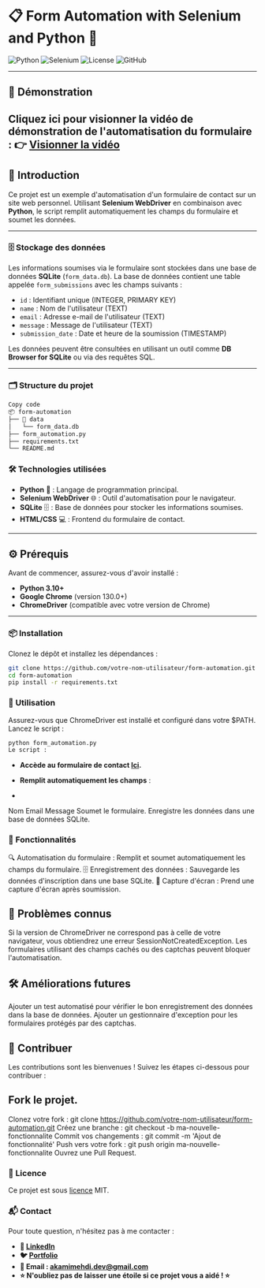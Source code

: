 # 📋 Form Automation with Selenium and Python 🚀

![Python](https://img.shields.io/badge/Python-3.10-blue?style=for-the-badge&logo=python)
![Selenium](https://img.shields.io/badge/Selenium-WebDriver-green?style=for-the-badge&logo=selenium)
![License](https://img.shields.io/badge/License-MIT-yellow?style=for-the-badge)
![GitHub](https://img.shields.io/badge/Version-1.0-lightgrey?style=for-the-badge&logo=github)

---
## 🎥 Démonstration
Cliquez ici pour visionner la vidéo de démonstration de l'automatisation du formulaire :
👉 [Visionner la vidéo](https://akamidev.github.io/TEST_FORM/)
---
## 🌟 **Introduction**
Ce projet est un exemple d'automatisation d'un formulaire de contact sur un site web personnel. Utilisant **Selenium WebDriver** en combinaison avec **Python**, le script remplit automatiquement les champs du formulaire et soumet les données.

---
### 🗄️ **Stockage des données**
Les informations soumises via le formulaire sont stockées dans une base de données **SQLite** (`form_data.db`). La base de données contient une table appelée `form_submissions` avec les champs suivants :

- `id` : Identifiant unique (INTEGER, PRIMARY KEY)
- `name` : Nom de l'utilisateur (TEXT)
- `email` : Adresse e-mail de l'utilisateur (TEXT)
- `message` : Message de l'utilisateur (TEXT)
- `submission_date` : Date et heure de la soumission (TIMESTAMP)

Les données peuvent être consultées en utilisant un outil comme **DB Browser for SQLite** ou via des requêtes SQL.

--- 
### 🗂️ Structure du projet

```bash
Copy code
📦 form-automation
├── 📂 data
│   └── form_data.db
├── form_automation.py
├── requirements.txt
└── README.md
```

### 🛠 **Technologies utilisées**
- **Python** 🐍 : Langage de programmation principal.
- **Selenium WebDriver** 🌐 : Outil d'automatisation pour le navigateur.
- **SQLite** 🗄️ : Base de données pour stocker les informations soumises.
- **HTML/CSS** 💻 : Frontend du formulaire de contact.

---

## ⚙️ **Prérequis**
Avant de commencer, assurez-vous d'avoir installé :
- **Python 3.10+**
- **Google Chrome** (version 130.0+)
- **ChromeDriver** (compatible avec votre version de Chrome)

---


### 📦 **Installation**
Clonez le dépôt et installez les dépendances :

```bash
git clone https://github.com/votre-nom-utilisateur/form-automation.git
cd form-automation
pip install -r requirements.txt
```

### 🚀 Utilisation

Assurez-vous que ChromeDriver est installé et configuré dans votre $PATH.
Lancez le script :

```bash
python form_automation.py
Le script :
```

- **Accède au formulaire de contact [Ici](https://akamimehdi.netlify.app/Contact).**

- **Remplit automatiquement les champs** :
- 
Nom
Email
Message
Soumet le formulaire.
Enregistre les données dans une base de données SQLite.


### 📝 Fonctionnalités

🔍 Automatisation du formulaire : Remplit et soumet automatiquement les champs du formulaire.
🗄️ Enregistrement des données : Sauvegarde les données d'inscription dans une base SQLite.
📸 Capture d'écran : Prend une capture d'écran après soumission.

## 🛑 Problèmes connus

Si la version de ChromeDriver ne correspond pas à celle de votre navigateur, vous obtiendrez une erreur SessionNotCreatedException.
Les formulaires utilisant des champs cachés ou des captchas peuvent bloquer l'automatisation.
## 🛠️ Améliorations futures
Ajouter un test automatisé pour vérifier le bon enregistrement des données dans la base de données.
Ajouter un gestionnaire d'exception pour les formulaires protégés par des captchas.

## 🤝 Contribuer

Les contributions sont les bienvenues ! Suivez les étapes ci-dessous pour contribuer :

## Fork le projet.

Clonez votre fork : git clone https://github.com/votre-nom-utilisateur/form-automation.git
Créez une branche : git checkout -b ma-nouvelle-fonctionnalite
Commit vos changements : git commit -m 'Ajout de fonctionnalité'
Push vers votre fork : git push origin ma-nouvelle-fonctionnalite
Ouvrez une Pull Request.

### 📄 Licence

Ce projet est sous [licence](https://github.com/akamidev/TEST_FORM/blob/main/LICENSE) MIT.

### 📬 Contact

Pour toute question, n'hésitez pas à me contacter :

- **💼 [LinkedIn](https://www.linkedin.com/in/akami-mehdi/)**
- **🐦 [Portfolio](https://akamimehdi.netlify.app/)**
- **📧 Email : akamimehdi.dev@gmail.com**
- **⭐ N'oubliez pas de laisser une étoile si ce projet vous a aidé ! ⭐**

